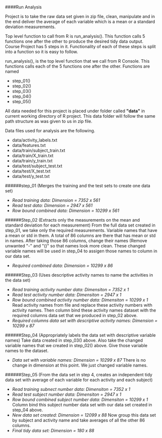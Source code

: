 ####Run Analysis

Project is to take the raw data set given in zip file, clean, manipulate and in the end deliver the average of each variable which is a mean or a standard deviation measurements. 

Top level function to call from R is run_analysis(). This function calls 5 functions one after the other to produce the desired tidy data output. Course Project has 5 steps in it. Functionality of each of these steps is split into a function so it is easy to follow.

run_analysis(), is the top level function that we call from R Console. This functions calls each of the 5 functions one after the other. Functions are named 
* step_01()
* step_02()
* step_03()
* step_04()
* step_05() 

All data needed for this project is placed under folder called **"data"** in current working directory of R project. This data folder will follow the same path structure as was given to us in zip file.

Data files used for analysis are the following.
* data/activity_labels.txt
* data/features.txt
* data/train/subject_train.txt
* data/train/X_train.txt
* data/train/y_train.txt
* data/test/subject_test.txt
* data/test/X_test.txt
* data/test/y_test.txt

######step_01 (Merges the training and the test sets to create one data set)
* *Read training data: Dimension = 7352 x 561*
* *Read test data: Dimension = 2947 x 561*
* *Row bound combined data: Dimension = 10299 x 561*

######Step_02 (Extracts only the measurements on the mean and standard deviation for each measurement)
From the full data set created in step_01, we take only the required measurements. Variable names that have a mean or std in them. A total of 86 columns are there that has mean or std in names.
After taking those 86 columns, change their names (Remove unwanted "-" and "()" so that names look more clean. These changed variable names will be used in step_04 to assigen those names to column in our data set.
* *Required combined data: Dimension = 10299 x 86*

######Step_03 (Uses descriptive activity names to name the activities in the data set)
* *Read training activity number data: Dimensiton = 7352 x 1*
* *Read test activity number data: Dimensiton = 2947 x 1*
* *Row bound combined activity number data: Dimensiton = 10299 x 1*
Read activity names from file and replace these activity numbers with activity names. Then column bind these activity names dataset with the required columns data set that we produced in step_02 above. 
* *Required columns data set with descriptive activity names: Dimension = 10299 x 87*

######Step_04 (Appropriately labels the data set with descriptive variable names)
Take data created in step_03() above. Also take the changed variable names that we created in step_02() above. Give those variable names to the dataset. 
* *Data set with variable names: Dimension = 10299 x 87* There is no change in dimension at this point. We just changed variable names.

######Step_05 (From the data set in step 4, creates an independent tidy data set with average of each variable for each activity and each subject)
* *Read training subnect number data: Dimensiton = 7352 x 1*
* *Read test subject number data: Dimensiton = 2947 x 1* 
* *Row bound combined subject number data: Dimensiton = 10299 x 1*
Column bind this subject number data set with our data set created in step_04 above.
* *New data set created: Dimension = 12099 x 88*
Now group this data set by subject and activity name and take averages of all the other 86 columns. 
* *Final tidy data set: Dimension = 180 x 88*


